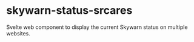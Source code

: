 # skywarn-status-srcares
Svelte web component to display the current Skywarn status on multiple websites.
